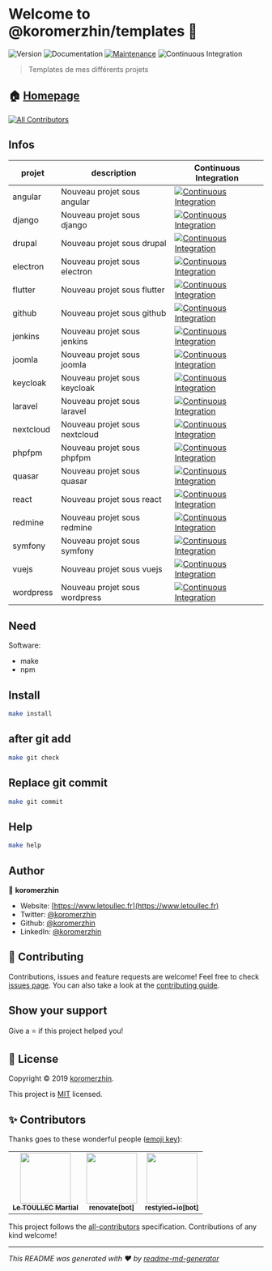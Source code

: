 # Welcome to @koromerzhin/templates 👋

![Version](https://img.shields.io/badge/version-1.0.0-blue.svg?cacheSeconds=2592000)
![Documentation](https://img.shields.io/badge/documentation-yes-brightgreen.svg)
[![Maintenance](https://img.shields.io/badge/Maintained%3F-yes-green.svg)](https://github.com/koromerzhin/templates/graphs/commit-activity)
![Continuous Integration](https://github.com/koromerzhin/templates/workflows/Continuous%20Integration/badge.svg?branch=develop)

> Templates de mes différents projets

## 🏠 [Homepage](https://github.com/koromerzhin/templates#readme)

<!-- ALL-CONTRIBUTORS-BADGE:START - Do not remove or modify this section -->
[![All Contributors](https://img.shields.io/badge/all_contributors-3-orange.svg?style=flat-square)](#-contributors)
<!-- ALL-CONTRIBUTORS-BADGE:END -->

## Infos

| projet | description | Continuous Integration |
|--|--|--|
| angular | Nouveau projet sous angular | [![Continuous Integration](https://github.com/koromerzhin/template-angular/workflows/Continuous%20Integration/badge.svg?branch=develop)](https://www.github.com/koromerzhin/template-angular) |
| django | Nouveau projet sous django | [![Continuous Integration](https://github.com/koromerzhin/template-django/workflows/Continuous%20Integration/badge.svg?branch=develop)](https://www.github.com/koromerzhin/template-django) |
| drupal | Nouveau projet sous drupal | [![Continuous Integration](https://github.com/koromerzhin/template-drupal/workflows/Continuous%20Integration/badge.svg?branch=develop)](https://www.github.com/koromerzhin/template-drupal) |
| electron | Nouveau projet sous electron | [![Continuous Integration](https://github.com/koromerzhin/template-electron/workflows/Continuous%20Integration/badge.svg?branch=develop)](https://www.github.com/koromerzhin/template-electron) |
| flutter | Nouveau projet sous flutter | [![Continuous Integration](https://github.com/koromerzhin/template-flutter/workflows/Continuous%20Integration/badge.svg?branch=develop)](https://www.github.com/koromerzhin/template-flutter) |
| github | Nouveau projet sous github | [![Continuous Integration](https://github.com/koromerzhin/template-github/workflows/Continuous%20Integration/badge.svg?branch=develop)](https://www.github.com/koromerzhin/template-github) |
| jenkins | Nouveau projet sous jenkins | [![Continuous Integration](https://github.com/koromerzhin/template-jenkins/workflows/Continuous%20Integration/badge.svg?branch=develop)](https://www.github.com/koromerzhin/template-jenkins) |
| joomla | Nouveau projet sous joomla | [![Continuous Integration](https://github.com/koromerzhin/template-joomla/workflows/Continuous%20Integration/badge.svg?branch=develop)](https://www.github.com/koromerzhin/template-joomla) |
| keycloak | Nouveau projet sous keycloak | [![Continuous Integration](https://github.com/koromerzhin/template-keycloak/workflows/Continuous%20Integration/badge.svg?branch=develop)](https://www.github.com/koromerzhin/template-keycloack) |
| laravel | Nouveau projet sous laravel | [![Continuous Integration](https://github.com/koromerzhin/template-laravel/workflows/Continuous%20Integration/badge.svg?branch=develop)](https://www.github.com/koromerzhin/template-laravel) |
| nextcloud | Nouveau projet sous nextcloud | [![Continuous Integration](https://github.com/koromerzhin/template-nextcloud/workflows/Continuous%20Integration/badge.svg?branch=develop)](https://www.github.com/koromerzhin/template-nextcloud) |
| phpfpm | Nouveau projet sous phpfpm | [![Continuous Integration](https://github.com/koromerzhin/template-phpfpm/workflows/Continuous%20Integration/badge.svg?branch=develop)](https://www.github.com/koromerzhin/template-phpfpm) |
| quasar | Nouveau projet sous quasar | [![Continuous Integration](https://github.com/koromerzhin/template-quasar/workflows/Continuous%20Integration/badge.svg?branch=develop)](https://www.github.com/koromerzhin/template-quasar) |
| react | Nouveau projet sous react | [![Continuous Integration](https://github.com/koromerzhin/template-react/workflows/Continuous%20Integration/badge.svg?branch=develop)](https://www.github.com/koromerzhin/template-react) |
| redmine | Nouveau projet sous redmine | [![Continuous Integration](https://github.com/koromerzhin/template-redmine/workflows/Continuous%20Integration/badge.svg?branch=develop)](https://www.github.com/koromerzhin/template-redmine) |
| symfony | Nouveau projet sous symfony | [![Continuous Integration](https://github.com/koromerzhin/template-symfony/workflows/Continuous%20Integration/badge.svg?branch=develop)](https://www.github.com/koromerzhin/template-symfony) |
| vuejs | Nouveau projet sous vuejs | [![Continuous Integration](https://github.com/koromerzhin/template-vuejs/workflows/Continuous%20Integration/badge.svg?branch=develop)](https://www.github.com/koromerzhin/template-vuejs) |
| wordpress | Nouveau projet sous wordpress | [![Continuous Integration](https://github.com/koromerzhin/template-wordpress/workflows/Continuous%20Integration/badge.svg?branch=develop)](https://www.github.com/koromerzhin/template-wordpress) |

## Need

Software:

- make
- npm

## Install

```sh
make install
```

## after git add

```sh
make git check
```

## Replace git commit

```sh
make git commit
```

## Help

```sh
make help
```

## Author

👤 **koromerzhin**

- Website: [https://www.letoullec.fr](https://www.letoullec.fr)
- Twitter: [@koromerzhin](https://twitter.com/koromerzhin)
- Github: [@koromerzhin](https://github.com/koromerzhin)
- LinkedIn: [@koromerzhin](https://linkedin.com/in/koromerzhin)

## 🤝 Contributing

Contributions, issues and feature requests are welcome!
Feel free to check [issues page](https://github.com/koromerzhin/templates/issues).
You can also take a look at the
[contributing guide](https://github.com/koromerzhin/templates/blob/develop/CONTRIBUTING.md).

## Show your support

Give a ⭐️ if this project helped you!

## 📝 License

Copyright © 2019 [koromerzhin](https://github.com/koromerzhin).

This project is
[MIT](https://github.com/koromerzhin/templates/blob/develop/LICENSE) licensed.

## ✨ Contributors

Thanks goes to these wonderful people
([emoji key](https://allcontributors.org/docs/en/emoji-key)):

<!-- ALL-CONTRIBUTORS-LIST:START - Do not remove or modify this section -->
<!-- prettier-ignore-start -->
<!-- markdownlint-disable -->
<table>
  <tr>
    <td align="center"><a href="https://github.com/koromerzhin"><img src="https://avatars0.githubusercontent.com/u/308012?v=4" width="100px;" alt=""/><br /><sub><b>Le TOULLEC Martial</b></sub></a></td>
    <td align="center"><a href="https://github.com/apps/renovate"><img src="https://avatars1.githubusercontent.com/in/2740?v=4" width="100px;" alt=""/><br /><sub><b>renovate[bot]</b></sub></a></td>
    <td align="center"><a href="https://github.com/apps/restyled-io"><img src="https://avatars0.githubusercontent.com/in/5851?v=4" width="100px;" alt=""/><br /><sub><b>restyled-io[bot]</b></sub></a></td>
  </tr>
</table>

<!-- markdownlint-restore -->
<!-- prettier-ignore-end -->

<!-- ALL-CONTRIBUTORS-LIST:END -->

This project follows the
[all-contributors](https://github.com/all-contributors/all-contributors)
specification. Contributions of any kind welcome!

---

_This README was generated with ❤️ by
[readme-md-generator](https://github.com/kefranabg/readme-md-generator)_

